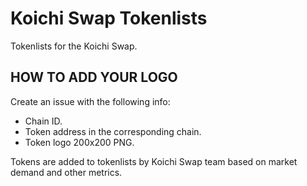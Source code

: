 # Koichi Swap Tokenlists

Tokenlists for the Koichi Swap.

## HOW TO ADD YOUR LOGO

Create an issue with the following info:

- Chain ID.
- Token address in the corresponding chain.
- Token logo 200x200 PNG.

Tokens are added to tokenlists by Koichi Swap team based on market demand and other metrics.